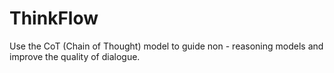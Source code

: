# ThinkFlow
Use the CoT (Chain of Thought) model to guide non - reasoning models and improve the quality of dialogue.
